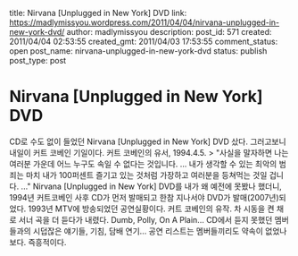 title: Nirvana [Unplugged in New York] DVD
link: https://madlymissyou.wordpress.com/2011/04/04/nirvana-unplugged-in-new-york-dvd/
author: madlymissyou
description: 
post_id: 571
created: 2011/04/04 02:53:55
created_gmt: 2011/04/03 17:53:55
comment_status: open
post_name: nirvana-unplugged-in-new-york-dvd
status: publish
post_type: post

# Nirvana [Unplugged in New York] DVD

CD로 수도 없이 들었던 Nirvana [Unplugged in New York] DVD 샀다. 그러고보니 내일이 커트 코베인 기일이다. 커트 코베인의 유서, 1994.4.5. > "사실을 말자하면 나는 여러분 가운데 어느 누구도 속일 수 없다는 것입니다. ... 내가 생각할 수 있는 최악의 범죄는 마치 내가 100퍼센트 즐기고 있는 것처럼 가장하고 여러분을 등쳐먹는 것일 겁니다. ..." Nirvana [Unplugged in New York] DVD를 내가 왜 예전에 못봤나 했더니, 1994년 커트코베인 사후 CD가 먼저 발매되고 한참 지나서야 DVD가 발매(2007년)되었다. 1993년 MTV에 방송되었던 공연실황이다. 커트 코베인의 유작. 차 시동을 켠 채로 서너 곡을 더 듣다가 내렸다. Dumb, Polly, On A Plain... CD에서 듣지 못했던 멤버들과의 시덥잖은 얘기들, 기침, 담배 연기... 공연 리스트는 멤버들끼리도 약속이 없었나보다. 즉흥적이다.